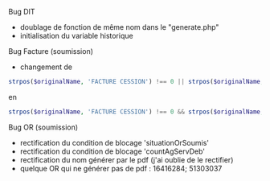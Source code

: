 Bug DIT
- doublage de fonction de même nom dans le "generate.php"
- initialisation du variable historique

Bug Facture (soumission)
- changement de 
```PHP
strpos($originalName, 'FACTURE CESSION') !== 0 || strpos($originalName, 'FACTURE-BON DE LIVRAISION') !== 0
```
en 
```PHP
strpos($originalName, 'FACTURE CESSION') !== 0 && strpos($originalName, 'FACTURE-BON DE LIVRAISION') !== 0
```

Bug OR (soumission)
- rectification du condition de blocage 'situationOrSoumis'
- rectification du condition de blocage 'countAgServDeb'
- rectification du nom générer par le pdf (j'ai oublie de le rectifier)
- quelque OR qui ne générer pas de pdf : 16416284; 51303037


